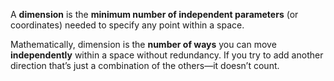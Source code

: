 A **dimension** is the **minimum number of independent parameters** (or coordinates) needed to specify any point within a space.

Mathematically, dimension is the **number of ways** you can move **independently** within a space without redundancy. If you try to add another direction that’s just a combination of the others—it doesn’t count.